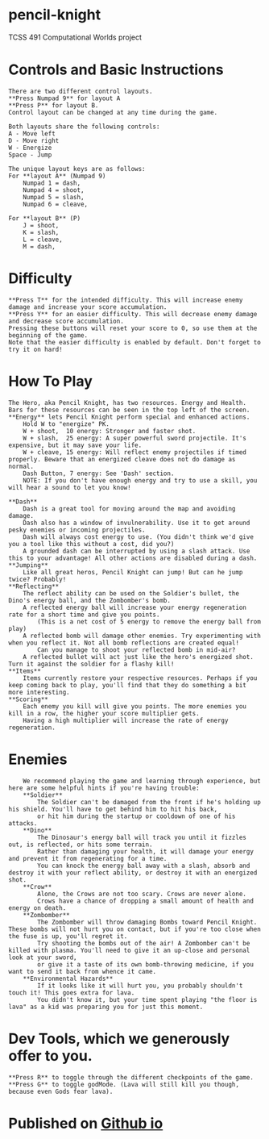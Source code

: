 # pencil-knight
TCSS 491 Computational Worlds project

# Controls and Basic Instructions
    There are two different control layouts. 
	**Press Numpad 9** for layout A
	**Press P** for layout B.
    Control layout can be changed at any time during the game.

    Both layouts share the following controls:
    A - Move left
    D - Move right
    W - Energize
    Space - Jump

    The unique layout keys are as follows:
    For **layout A** (Numpad 9)
        Numpad 1 = dash,
        Numpad 4 = shoot,
        Numpad 5 = slash,
        Numpad 6 = cleave,
        
    For **layout B** (P)
        J = shoot,
        K = slash,
        L = cleave,
        M = dash,
    
# Difficulty
    **Press T** for the intended difficulty. This will increase enemy damage and increase your score accumulation.
	**Press Y** for an easier difficulty. This will decrease enemy damage and decrease score accumulation.
	Pressing these buttons will reset your score to 0, so use them at the beginning of the game.
	Note that the easier difficulty is enabled by default. Don't forget to try it on hard!
# How To Play
    The Hero, aka Pencil Knight, has two resources. Energy and Health. Bars for these resources can be seen in the top left of the screen.
    **Energy** lets Pencil Knight perform special and enhanced actions.
        Hold W to "energize" PK.
        W + shoot,  10 energy: Stronger and faster shot.
        W + slash,  25 energy: A super powerful sword projectile. It's expensive, but it may save your life.
		W + cleave, 15 energy: Will reflect enemy projectiles if timed properly. Beware that an energized cleave does not do damage as normal.
		Dash Button, 7 energy: See 'Dash' section.
		NOTE: If you don't have enough energy and try to use a skill, you will hear a sound to let you know!
    
    **Dash**
        Dash is a great tool for moving around the map and avoiding damage. 
		Dash also has a window of invulnerability. Use it to get around pesky enemies or incoming projectiles.
        Dash will always cost energy to use. (You didn't think we'd give you a tool like this without a cost, did you?)
        A grounded dash can be interrupted by using a slash attack. Use this to your advantage! All other actions are disabled during a dash.
    **Jumping**
        Like all great heros, Pencil Knight can jump! But can he jump twice? Probably!
	**Reflecting**
		The reflect ability can be used on the Soldier's bullet, the Dino's energy ball, and the Zombomber's bomb.
		A reflected energy ball will increase your energy regeneration rate for a short time and give you points. 
			(This is a net cost of 5 energy to remove the energy ball from play)
		A reflected bomb will damage other enemies. Try experimenting with when you reflect it. Not all bomb reflections are created equal!
			Can you manage to shoot your reflected bomb in mid-air?
		A reflected bullet will act just like the hero's energized shot. Turn it against the soldier for a flashy kill!
	**Items** 
        Items currently restore your respective resources. Perhaps if you keep coming back to play, you'll find that they do something a bit more interesting.
	**Scoring**
		Each enemy you kill will give you points. The more enemies you kill in a row, the higher your score multiplier gets.
		Having a high multiplier will increase the rate of energy regeneration.
        
# Enemies
        We recommend playing the game and learning through experience, but here are some helpful hints if you're having trouble:
        **Soldier**
            The Soldier can't be damaged from the front if he's holding up his shield. You'll have to get behind him to hit his back, 
			or hit him during the startup or cooldown of one of his attacks.
        **Dino**
            The Dinosaur's energy ball will track you until it fizzles out, is reflected, or hits some terrain. 
			Rather than damaging your health, it will damage your energy and prevent it from regenerating for a time.
			You can knock the energy ball away with a slash, absorb and destroy it with your reflect ability, or destroy it with an energized shot.
        **Crow**
            Alone, the Crows are not too scary. Crows are never alone.
			Crows have a chance of dropping a small amount of health and energy on death.
        **Zombomber**
            The Zombomber will throw damaging Bombs toward Pencil Knight. These bombs will not hurt you on contact, but if you're too close when the fuse is up, you'll regret it. 
			Try shooting the bombs out of the air! A Zombomber can't be killed with plasma. You'll need to give it an up-close and personal look at your sword,
			or give it a taste of its own bomb-throwing medicine, if you want to send it back from whence it came.
        **Environmental Hazards**
            If it looks like it will hurt you, you probably shouldn't touch it! This goes extra for lava. 
			You didn't know it, but your time spent playing "the floor is lava" as a kid was preparing you for just this moment.

# Dev Tools, which we generously offer to you.
	**Press R** to toggle through the different checkpoints of the game.
	**Press G** to toggle godMode. (Lava will still kill you though, because even Gods fear lava).

# Published on [Github io](https://greenfour.github.io/pencil-knight/) 
